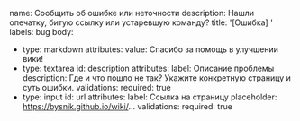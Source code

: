 name: Сообщить об ошибке или неточности
description: Нашли опечатку, битую ссылку или устаревшую команду?
title: '[Ошибка] '
labels: bug
body:
  - type: markdown
    attributes:
      value: Спасибо за помощь в улучшении вики!
  - type: textarea
    id: description
    attributes:
      label: Описание проблемы
      description: Где и что пошло не так? Укажите конкретную страницу и суть ошибки.
    validations:
      required: true
  - type: input
    id: url
    attributes:
      label: Ссылка на страницу
      placeholder: https://bysnik.github.io/wiki/...
    validations:
      required: true